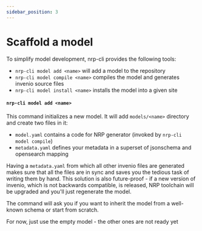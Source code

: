 ```yaml
---
sidebar_position: 3
---
```


# Scaffold a model

To simplify model development, nrp-cli provides the following tools:

* `nrp-cli model add <name>` will add a model to the repository
* `nrp-cli model compile <name>` compiles the model and generates invenio source files
* `nrp-cli model install <name>` installs the model into a given site

#### `nrp-cli model add <name>` 

This command initializes a new model. It will add `models/<name>` directory and create two files in it:

* `model.yaml` contains a code for NRP generator (invoked by `nrp-cli model compile`)
* `metadata.yaml` defines your metadata in a superset of jsonschema and opensearch mapping

Having a `metadata.yaml` from which all other invenio files are generated makes sure that all the files
are in sync and saves you the tedious task of writing them by hand. This solution is also future-proof -
if a new version of invenio, which is not backwards compatible, is released, NRP toolchain will be upgraded
and you'll just regenerate the model.

The command will ask you if you want to inherit the model from a well-known schema or start from scratch.
<p style={{color: 'red', fontWeight: "bold"}}>For now, just use the empty model - the other ones are not ready yet</p>
